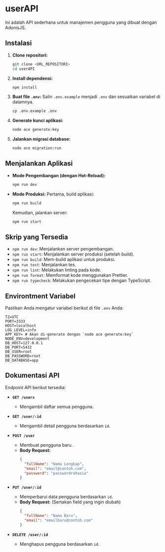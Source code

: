 # userAPI

Ini adalah API sederhana untuk manajemen pengguna yang dibuat dengan AdonisJS.

## Instalasi

1.  **Clone repositori:**
    ```bash
    git clone <URL_REPOSITORI>
    cd userAPI
    ```

2.  **Install dependensi:**
    ```bash
    npm install
    ```

3.  **Buat file `.env`:**
    Salin `.env.example` menjadi `.env` dan sesuaikan variabel di dalamnya.
    ```bash
    cp .env.example .env
    ```

4.  **Generate kunci aplikasi:**
    ```bash
    node ace generate:key
    ```

5.  **Jalankan migrasi database:**
    ```bash
    node ace migration:run
    ```

## Menjalankan Aplikasi

-   **Mode Pengembangan (dengan Hot-Reload):**
    ```bash
    npm run dev
    ```

-   **Mode Produksi:**
    Pertama, build aplikasi:
    ```bash
    npm run build
    ```
    Kemudian, jalankan server:
    ```bash
    npm run start
    ```

## Skrip yang Tersedia

-   `npm run dev`: Menjalankan server pengembangan.
-   `npm run start`: Menjalankan server produksi (setelah build).
-   `npm run build`: Mem-build aplikasi untuk produksi.
-   `npm run test`: Menjalankan tes.
-   `npm run lint`: Melakukan linting pada kode.
-   `npm run format`: Memformat kode menggunakan Prettier.
-   `npm run typecheck`: Melakukan pengecekan tipe dengan TypeScript.

## Environtment Variabel

Pastikan Anda mengatur variabel berikut di file `.env` Anda:

```
TZ=UTC
PORT=3333
HOST=localhost
LOG_LEVEL=info
APP_KEY= # Akan di-generate dengan `node ace generate:key`
NODE_ENV=development
DB_HOST=127.0.0.1
DB_PORT=5432
DB_USER=root
DB_PASSWORD=root
DB_DATABASE=app
```

## Dokumentasi API

Endpoint API berikut tersedia:

-   **`GET /users`**
    -   Mengambil daftar semua pengguna.

-   **`GET /user/:id`**
    -   Mengambil detail pengguna berdasarkan `id`.

-   **`POST /user`**
    -   Membuat pengguna baru.
    -   **Body Request:**
        ```json
        {
          "fullName": "Nama Lengkap",
          "email": "email@contoh.com",
          "password": "passwordrahasia"
        }
        ```

-   **`PUT /user/:id`**
    -   Memperbarui data pengguna berdasarkan `id`.
    -   **Body Request:** (Sertakan field yang ingin diubah)
        ```json
        {
          "fullName": "Nama Baru",
          "email": "emailbaru@contoh.com"
        }
        ```

-   **`DELETE /user/:id`**
    -   Menghapus pengguna berdasarkan `id`.
